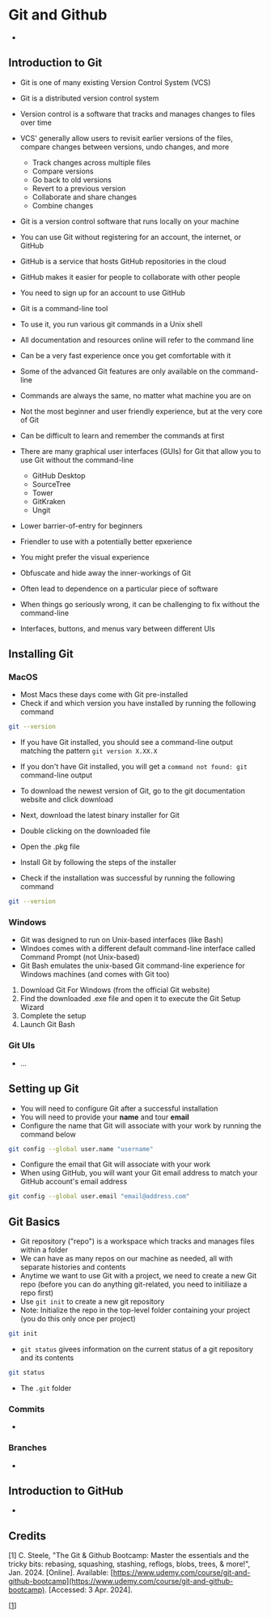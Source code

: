 # Git and Github

- 

## Introduction to Git

- Git is one of many existing Version Control System (VCS)
- Git is a distributed version control system
- Version control is a software that tracks and manages changes to files over time
- VCS' generally allow users to revisit earlier versions of the files, compare changes between versions, undo changes, and more
  - Track changes across multiple files
  - Compare versions
  - Go back to old versions
  - Revert to a previous version
  - Collaborate and share changes
  - Combine changes
- Git is a version control software that runs locally on your machine
- You can use Git without registering for an account, the internet, or GitHub
- GitHub is a service that hosts GitHub repositories in the cloud
- GitHub makes it easier for people to collaborate with other people
- You need to sign up for an account to use GitHub

- Git is a command-line tool
- To use it, you run various git commands in a Unix shell
- All documentation and resources online will refer to the command line
- Can be a very fast experience once you get comfortable with it
- Some of the advanced Git features are only available on the command-line
- Commands are always the same, no matter what machine you are on
- Not the most beginner and user friendly experience, but at the very core of Git
- Can be difficult to learn and remember the commands at first
- There are many graphical user interfaces (GUIs) for Git that allow you to use Git without the command-line
  - GitHub Desktop
  - SourceTree
  - Tower
  - GitKraken
  - Ungit
-  Lower barrier-of-entry for beginners
-  Friendler to use with a potentially better epxerience
-  You might prefer the visual experience
-  Obfuscate and hide away the inner-workings of Git
-  Often lead to dependence on a particular piece of software
-  When things go seriously wrong, it can be challenging to fix without the command-line
-  Interfaces, buttons, and menus vary between different UIs

## Installing Git

### MacOS

- Most Macs these days come with Git pre-installed
- Check if and which version you have installed by running the following command

```bash
git --version
```

- If you have Git installed, you should see a command-line output matching the pattern `git version X.XX.X`
- If you don't have Git installed, you will get a `command not found: git` command-line output

- To download the newest version of Git, go to the git documentation website and click download
- Next, download the latest binary installer for Git
- Double clicking on the downloaded file
- Open the .pkg file
- Install Git by following the steps of the installer
- Check if the installation was successful by running the following command

```bash
git --version
```

### Windows

- Git was designed to run on Unix-based interfaces (like Bash)
- Windoes comes with a different default command-line interface called Command Prompt (not Unix-based)
- Git Bash emulates the unix-based Git command-line experience for Windows machines (and comes with Git too)

1. Download Git For Windows (from the official Git website)
2. Find the downloaded .exe file and open it to execute the Git Setup Wizard
3. Complete the setup
4. Launch Git Bash

### Git UIs

- ...

## Setting up Git

- You will need to configure Git after a successful installation
- You will need to provide your **name** and tour **email**
- Configure the name that Git will associate with your work by running the command below

```bash
git config --global user.name "username"
```

- Configure the email that Git will associate with your work
- When using GitHub, you will want your Git email address to match your GitHub account's email address

```bash
git config --global user.email "email@address.com"
```

## Git Basics

- Git repository ("repo") is a workspace which tracks and manages files within a folder
- We can have as many repos on our machine as needed, all with separate histories and contents
- Anytime we want to use Git with a project, we need to create a new Git repo (before you can do anything git-related, you need to initiliaze a repo first)
- Use `git init` to create a new git repository
- Note: Initialize the repo in the top-level folder containing your project (you do this only once per project)

```bash
git init
```

- `git status` givees information on the current status of a git repository and its contents

```bash
git status
```

- The `.git` folder 

### Commits

- 

### Branches

- 

## Introduction to GitHub

- 

## Credits

<a name="git-github-bootcamp"></a>\[1\] C. Steele, "The Git & Github Bootcamp: Master the essentials and the tricky bits: rebasing, squashing, stashing, reflogs, blobs, trees, & more!", Jan. 2024. [Online]. Available: [https://www.udemy.com/course/git-and-github-bootcamp](https://www.udemy.com/course/git-and-github-bootcamp). [Accessed: 3 Apr. 2024].

\[[1](#git-github-bootcamp)\]
